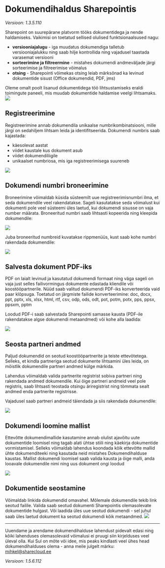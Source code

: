 # Dokumendihaldus Sharepointis
*Versioon: 1.3.5.110*

Sharepoint on suurepärane platvorm tööks dokumentidega ja nende haldamiseks.
Vaikimisi on toetatud sellised olulised funktsionaalsused nagu:

* **versiooniajalugu** - iga muudatus dokumendiga talletub versiooniajalukku ning saab hilje kontrollida ning vajadusel taastada varasemat versiooni
* **sorteerimine ja filtreermine** - mistahes dokumendi andmeväljade järgi sorteerimise ja filtreerimise võimalus
* **otsing** - Sharepointi võimekas otsing leiab märksõnad ka levinud dokumentide sisust (Office dokumendid, PDF, jms)

Oleme omalt poolt lisanud dokumentidega töö lihtsustamiseks eraldi toimingute paneeli, mis muudab dokumentide haldamise veelgi lihtsamaks.
[![](images/dms/manageDocumentPanel.png)](images/dms/manageDocumentPanel.png)


## Registreerimine
Registreerimine annab dokumendila unikaalse numbrikombinatsiooni, mille järgi on sedahiljem lihtsam leida ja identifitseerida.
Dokumendi numbris saab kajastada:

* käesolevat aastat
* viidet kaustale kus dokument asub
* viidet dokumendiliigile
* unikaalset numbriosa, mis iga registreerimisega suureneb

[![](images/dms/registerDocument.gif)](images/dms/registerDocument.gif)

## Dokumendi numbri broneerimine
Broneerimine võimaldab küsida süsteemilt uue registreerimisnumbri ilma, et seda dokumendile veel rakendatakse. Sageli kasutatakse seda võimalust kui dokumenti pole veel süsteemi üles laetud, kui dokumendi sisusse on vaja number määrata.
Broneeritud numbri saab lihtsasti kopeerida ning kleepida dokumendile:

[![](images/dms/reserveDocNumber.gif)](images/dms/reserveDocNumber.gif)

Juba broneeritud numbreid kuvatakse rippmenüüs, kust saab kohe numbri rakendada dokumendile:

[![](images/dms/applyReservedDocNumber.gif)](images/dms/applyReservedDocNumber.gif)

## Salvesta dokument PDF-iks
PDF on laialt levinud ja kasutatud dokumendi formaat ning väga sageli on vaja just selles failivormingus dokumente edastada kliendile või koostööpartnerile.
Nüüd saab valitud dokumendi PDF-iks konverteerida vaid paar klõpsuga. Toetatud on järgmiste failide konverteerimine: doc, docx, ppt,  pptx, xls, xlsx, html, rtf, csv, odp, ods, odt, pot, potm, potx, pps, ppsx, ppsxm, pptm

Loodud PDF-i saab salvestada Sharepointi samasse kausta (PDF-ile rakendatakse algse dokumendi metaandmed) või kohe alla laadida:

[![](images/dms/convertToPDF.gif)](images/dms/convertToPDF.gif)

## Seosta partneri andmed
Paljud dokumendid on seotud koostööpartnerite ja teiste ettevõtetega. Selleks, et kindla partneriga seotud dokumente lihtsamini üles leida, on mõistlik dokumendile partneri andmed külge märkida.

Lahendus võimaldab valida partnerite registrist sobiva partneri ning rakendada andmed dokumendile. Kui õige partneri andmeid veel pole registris, saab lihtsasti teostada otsingu äriregistrist ning tõmmata sealt andmed enda partnerite registrisse. 

Vajadusel saab partneri andmeid täiendada ja siis rakendada dokumendile:

[![](images/dms/applyPartnerInfo.gif)](images/dms/applyPartnerInfo.gif)

## Dokumendi loomine mallist
Ettevõtte dokumendimallide kasutamine annab olulist ajavõitu uute dokumentide loomisel ning tagab alati ühtse stiili ning käekirja dokumentide vormistamisel. Selleks võimaldab lahendus koondada kõik ettevõtte mallid ühte dokumenditeeki ning kasutada neid mistahes Dokumendihalduse kaustas. Mallist dokumendi loomisel saab valida kausta ja õige malli, anda looavale dokumendile nimi ning uus dokument ongi loodud

[![](images/dms/new-doc-from-template.gif)](images/dms/new-doc-from-template.gif)
## Dokumentide seostamine
Võimaldab linkida dokumendid omavahel. Mõlemale dokumendile tekib link seotud failile. Valida saab seotud dokumenti Sharepointis olemasolevate dokumentide hulgast. Või laadida üles uue seotud dokumendi - sel juhul saab üles laetud dokument ka seotud dokumendi kõik metaandmed.
[![](images/dms/related-documents.gif)](images/dms/related-documents.gif)

***
Uuendame ja arendame dokumendihalduse lahendust pidevalt edasi ning kõiki lahenduses olemasolevaid võimalusi ei pruugi siin kirjelduses veel üleval olla.
Kui Sul on mõte või idee, mis peaks kindlasti veel ühes head dokumendihalduses olema - anna meile julgelt märku: <mihkel@sharecloud.ee>

*Versioon: 1.5.6.112*